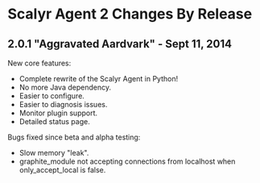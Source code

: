 Scalyr Agent 2 Changes By Release
=================================

## 2.0.1 "Aggravated Aardvark" - Sept 11, 2014

<!---
Packaged by Steven Czerwinski <czerwin@scalyr.com> on Sept 11, 2014 15:12 -0600
--->

New core features:

* Complete rewrite of the Scalyr Agent in Python!
* No more Java dependency.
* Easier to configure.
* Easier to diagnosis issues.
* Monitor plugin support.
* Detailed status page.

Bugs fixed since beta and alpha testing:

* Slow memory "leak".
* graphite_module not accepting connections from localhost when only_accept_local is false.
